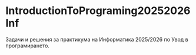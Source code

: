 # IntroductionToPrograming20252026Inf
Задачи и решения за практикума на Информатика 2025/2026 по Увод в програмирането.
